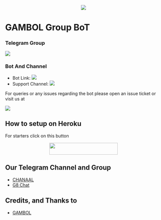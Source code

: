 <p align="center">
  <img src="https://telegra.ph/file/ab2c87e2a01a9bd222d1f.jpg">
</p>

# GAMBOL Group BoT

### Telegram Group
<p align="left">
<a href="https://t.me/G8_00L" alt="Telegram!"> <img src="https://aleen42.github.io/badges/src/telegram.svg" /> </a>

### Bot And Channel 
* Bot Link:  <a href="http://t.me/G8_00_bot" alt=" Amelia "> <img src="https://img.shields.io/badge/%F0%9F%A4%96%20-AmeliaRobot-blue" /> </a>
* Support Channel: <a  href="https://t.me/G8_01" alt="Help Centre Logs"> <img  src="https://img.shields.io/badge/%F0%9F%92%A1-Ameliagroupbot%20Update%20Channel-9cf" /> </a>



For queries or any issues regarding the bot please open an issue ticket or visit us at <p align="left">
<a href="https://t.me/G8_00L" alt="Telegram!"> <img src="https://aleen42.github.io/badges/src/telegram.svg" /> </a>

## How to setup on Heroku 
For starters click on this button 

<p align="center"><a href="https://heroku.com/deploy?template=https://github.com/Gambol00/music-gambol"> <img src="https://img.shields.io/badge/Deploy%20To%20Heroku-black?style=for-the-badge&logo=heroku" width="220" height="38.45"/></a></p>


## Our Telegram Channel and Group

* [CHANAAL](https://telegram.dog/G8_01)
* [G8 Chat](https://telegram.dog/G8_00L)

## Credits, and Thanks to 
*   [GAMBOL](https://telegram.dog/G8_M_L)







